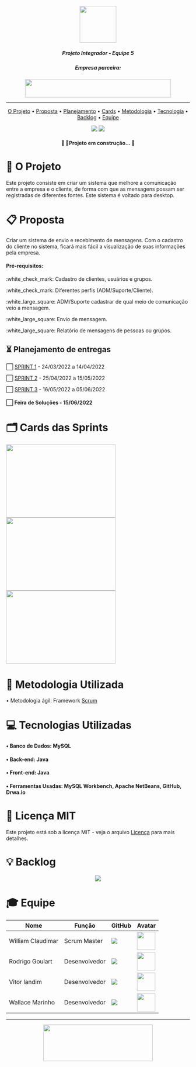 <div align = "center">
<img src = "https://user-images.githubusercontent.com/90328117/161254359-c6392c85-9f18-4993-9dbf-f1057c8d5a83.png"
 style="width:100px;height:100px;">
</div>

##### <p align="center"> Projeto Integrador - Equipe 5 </p>

##### <p align="center">  Empresa parceira: </p>
 
<div align = "center"> 
<img src = "https://user-images.githubusercontent.com/90328117/161287794-f8544e7b-9d3f-453c-8fe1-797df48671e9.png"
style="width:400px;height:50px;">
</div>

-----------------------------------------------------------------------------------------------------------------------------------------------------------------------------------------------------------------------------------------------------------------------------------------------------------------------------------------------


<div align="center">
 
[O Projeto](https://github.com/FATEC0SJC/Pro4System/blob/Sprints/README.md#dart-o-projeto) • [Proposta](https://github.com/FATEC0SJC/Pro4System/blob/Sprints/README.md#clipboard-proposta) • [Planejamento](https://github.com/FATEC0SJC/Pro4System/blob/Sprints/README.md#-planejamento-de-entregas) • [Cards](https://github.com/FATEC0SJC/Pro4System/blob/Sprints/README.md#%EF%B8%8F-cards-das-sprints) • [Metodologia](https://github.com/FATEC0SJC/Pro4System/blob/Sprints/README.md#rocket-metodologia-utilizada) • [Tecnologia](https://github.com/FATEC0SJC/Pro4System/blob/Sprints/README.md#computer-tecnologias-utilizadas) • [Backlog](https://github.com/FATEC0SJC/Pro4System/blob/Sprints/README.md#bulb-backlog) • [Equipe](https://github.com/FATEC0SJC/Pro4System/blob/Sprints/README.md#-equipe)
</div>

<div align = "center"> 
<img src = "https://user-images.githubusercontent.com/90328117/161295255-ca813f68-0ba2-488f-b5ef-7160d57a1cd7.jpg"> 
<img src = "https://user-images.githubusercontent.com/90328117/161297030-d40b426b-ba7e-4071-81a3-f723b5a607b6.jpg">
</div>

<h4 align="center"> 
	🚧  🚀Projeto em construção...  🚧
</h4>

# :dart: O Projeto

<p align="left"> Este projeto consiste em criar um sistema que melhore a comunicação entre a empresa e o cliente, 
de forma com que as mensagens possam ser registradas de diferentes fontes. 
Este sistema é voltado para desktop. </p>

# :clipboard: Proposta

<p align="left"> Criar um sistema de envio e recebimento de mensagens. Com o cadastro do cliente no sistema, ficará mais fácil a visualização de suas informações pela empresa. </p>

#### Pré-requisitos:

<p align="left"> :white_check_mark: Cadastro de clientes, usuários e grupos.</p>
<p align="left"> :white_check_mark: Diferentes perfis (ADM/Suporte/Cliente).</p>
<p align="left"> :white_large_square: ADM/Suporte cadastrar de qual meio de comunicação veio a mensagem.</p>
<p align="left"> :white_large_square: Envio de mensagem.</p>
<p align="left"> :white_large_square: Relatório de mensagens de pessoas ou grupos.</p>

<Div align="left">

## ⏳ Planejamento de entregas
 
 </Div>
 
 
 
 :white_large_square: [SPRINT 1](https://github.com/FATEC0SJC/Pro4System/tree/Sprints/Sprint%201) - 24/03/2022 a 14/04/2022
 
 :white_large_square: [SPRINT 2](https://github.com/FATEC0SJC/Pro4System/tree/Sprints/Sprint%202) - 25/04/2022 a 15/05/2022
 
 :white_large_square: [SPRINT 3](https://github.com/FATEC0SJC/Pro4System/tree/Sprints/Sprint%203) - 16/05/2022 a 05/06/2022
 
 #### :white_large_square: Feira de Soluções - 15/06/2022
 
 # 🗂️ Cards das Sprints
 
 <img src = "https://user-images.githubusercontent.com/90328117/162206714-afa69662-60d4-4630-9331-5331447b0d57.jpg" style = "width:300px;height:200px;" > <img src = "https://user-images.githubusercontent.com/90328117/163391375-cdb75d6c-3ff9-4983-8465-5e3838fca36b.jpg" style = "width:300px;height:200px;" > <img src = "https://user-images.githubusercontent.com/90328117/163392612-1ea4a8ca-5db8-4f5e-8373-00a28419b97b.jpg" style = "width:300px;height:200px;" >


 
 # :rocket: Metodologia Utilizada
 
 • Metodologia ágil: Framework [Scrum](https://blog.geekhunter.com.br/framework-scrum-voce-esta-usando-corretamente/)
 
# :computer: Tecnologias Utilizadas

#### • Banco de Dados: MySQL
#### • Back-end: Java   
#### • Front-end: Java
#### • Ferramentas Usadas: MySQL Workbench, Apache NetBeans, GitHub, Drwa.io

# :page_facing_up: Licença MIT

Este projeto está sob a licença MIT - veja o arquivo [Licença](https://github.com/FATEC0SJC/Pro4System/blob/Sprints/LICENSE) para mais detalhes.
 
 # :bulb: Backlog
 
<div align = "center"> 
<img src = "https://user-images.githubusercontent.com/90328117/161347535-89d1b038-6435-4d3c-b155-bfbb964a7ce0.jpeg">
</div>

# 🎓 Equipe

|        Nome         |       Função        |     GitHub                                               |    Avatar                                          |
| ------------------- | ------------------- | -------------------                                      | -------------------                                |
|  William Claudimar  |  Scrum Master       | <a href="https://github.com/William2819"><img src="https://user-images.githubusercontent.com/90328117/161353573-4c0e497a-b4fa-4f46-ade2-10b37360e2d2.jpg" class="media-object  img-responsive img-thumbnail"></a>                                                         | <img src="https://user-images.githubusercontent.com/90328117/161353752-d288d41b-e36b-4bb4-9edc-55b23d10067e.png" style="width:50px;height:50px;">                                                   | 
|  Rodrigo Goulart    |  Desenvolvedor      |<a href="https://github.com/RodrigoDGoulart"><img src="https://user-images.githubusercontent.com/90328117/161353573-4c0e497a-b4fa-4f46-ade2-10b37360e2d2.jpg" class="media-object  img-responsive img-thumbnail"></a>                                                                            |<img src="https://user-images.githubusercontent.com/90328117/161354565-ec25a1b6-89de-41de-bc63-30ea40873642.png" style="width:50px;height:50px;">                                                     |
|  Vitor landim       |  Desenvolvedor      |<a href="https://github.com/Rotiv03"><img src="https://user-images.githubusercontent.com/90328117/161353573-4c0e497a-b4fa-4f46-ade2-10b37360e2d2.jpg" class="media-object  img-responsive img-thumbnail"></a>                                                          |                       <img src="https://user-images.githubusercontent.com/90328117/161354783-566b48cc-9f3b-40e0-9fff-edccd3f9fabe.png" style="width:50px;height:50px;">                             |
|  Wallace Marinho    |  Desenvolvedor      |<a href="https://github.com/WallaceMarinho"><img src="https://user-images.githubusercontent.com/90328117/161353573-4c0e497a-b4fa-4f46-ade2-10b37360e2d2.jpg" class="media-object  img-responsive img-thumbnail"></a>                                                          |           <img src="https://user-images.githubusercontent.com/90328117/161355071-f46bfe3f-08f6-4de4-815e-36c2361c60be.png" style="width:50px;height:50px;">                                         |

------------------------------------------------------------------------------------------------------------------------------------------------------------------------

<div align="center">
	<img src="https://user-images.githubusercontent.com/90328117/161355339-d016f60b-e185-49da-a5de-6c21f1965449.png" style="width:300px;height:100px;">
	</div>

 
 

